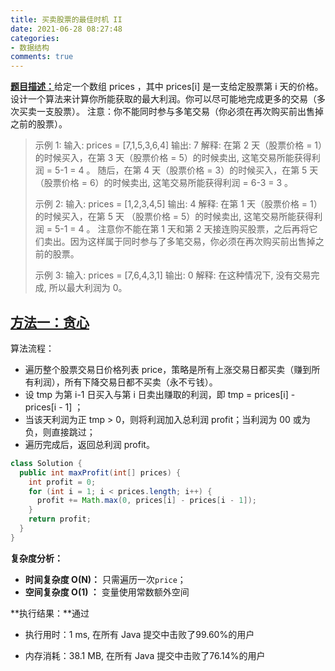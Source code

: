 ```yaml
---
title: 买卖股票的最佳时机 II
date: 2021-06-28 08:27:48
categories:
- 数据结构
comments: true
---
```


[**题目描述：**](https://leetcode-cn.com/problems/best-time-to-buy-and-sell-stock-ii/)给定一个数组 prices ，其中 prices[i] 是一支给定股票第 i 天的价格。
设计一个算法来计算你所能获取的最大利润。你可以尽可能地完成更多的交易（多次买卖一支股票）。
注意：你不能同时参与多笔交易（你必须在再次购买前出售掉之前的股票）。

 <!-- more -->

> 示例 1:
> 输入: prices = [7,1,5,3,6,4]
> 输出: 7
> 解释: 在第 2 天（股票价格 = 1）的时候买入，在第 3 天（股票价格 = 5）的时候卖出, 这笔交易所能获得利润 = 5-1 = 4 。
>      随后，在第 4 天（股票价格 = 3）的时候买入，在第 5 天（股票价格 = 6）的时候卖出, 这笔交易所能获得利润 = 6-3 = 3 。
>
> 示例 2:
> 输入: prices = [1,2,3,4,5]
> 输出: 4
> 解释: 在第 1 天（股票价格 = 1）的时候买入，在第 5 天 （股票价格 = 5）的时候卖出, 这笔交易所能获得利润 = 5-1 = 4 。
>      注意你不能在第 1 天和第 2 天接连购买股票，之后再将它们卖出。因为这样属于同时参与了多笔交易，你必须在再次购买前出售掉之前的股票。
>
> 示例 3:
> 输入: prices = [7,6,4,3,1]
> 输出: 0
> 解释: 在这种情况下, 没有交易完成, 所以最大利润为 0。



## [方法一：贪心](https://leetcode-cn.com/problems/best-time-to-buy-and-sell-stock-ii/solution/best-time-to-buy-and-sell-stock-ii-zhuan-hua-fa-ji/)

算法流程：

- 遍历整个股票交易日价格列表 price，策略是所有上涨交易日都买卖（赚到所有利润），所有下降交易日都不买卖（永不亏钱）。
- 设 tmp 为第 i-1 日买入与第 i 日卖出赚取的利润，即 tmp = prices[i] - prices[i - 1] ；
- 当该天利润为正 tmp > 0，则将利润加入总利润 profit；当利润为 00 或为负，则直接跳过；
- 遍历完成后，返回总利润 profit。

```java
class Solution {
  public int maxProfit(int[] prices) {
    int profit = 0;
    for (int i = 1; i < prices.length; i++) {
      profit += Math.max(0, prices[i] - prices[i - 1]);
    }
    return profit;
  }
}
```

**复杂度分析：**

- **时间复杂度 O(N)：** 只需遍历一次`price`；
- **空间复杂度 O(1) ：** 变量使用常数额外空间

**执行结果：**通过

- 执行用时：1 ms, 在所有 Java 提交中击败了99.60%的用户

- 内存消耗：38.1 MB, 在所有 Java 提交中击败了76.14%的用户

